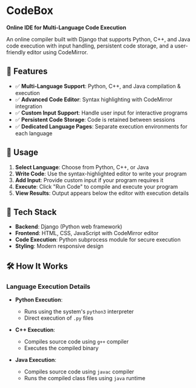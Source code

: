 # CodeBox 

**Online IDE for Multi-Language Code Execution**

An online compiler built with Django that supports Python, C++, and Java code execution with input handling, persistent code storage, and a user-friendly editor using CodeMirror.

## 🚀 Features

- ✅ **Multi-Language Support**: Python, C++, and Java compilation & execution
- ✅ **Advanced Code Editor**: Syntax highlighting with CodeMirror integration
- ✅ **Custom Input Support**: Handle user input for interactive programs
- ✅ **Persistent Code Storage**: Code is retained between sessions
- ✅ **Dedicated Language Pages**: Separate execution environments for each language

## 📝 Usage

1. **Select Language**: Choose from Python, C++, or Java
2. **Write Code**: Use the syntax-highlighted editor to write your program
3. **Add Input**: Provide custom input if your program requires it
4. **Execute**: Click "Run Code" to compile and execute your program
5. **View Results**: Output appears below the editor with execution details

## 🔧 Tech Stack

- **Backend**: Django (Python web framework)
- **Frontend**: HTML, CSS, JavaScript with CodeMirror editor
- **Code Execution**: Python subprocess module for secure execution
- **Styling**: Modern responsive design

## 🛠️ How It Works

### Language Execution Details

- **Python Execution**: 
  - Runs using the system's `python3` interpreter
  - Direct execution of `.py` files

- **C++ Execution**: 
  - Compiles source code using `g++` compiler
  - Executes the compiled binary

- **Java Execution**: 
  - Compiles source code using `javac` compiler
  - Runs the compiled class files using `java` runtime


